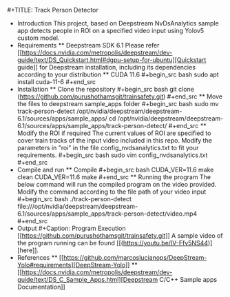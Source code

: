 #+TITLE: Track Person Detector
* Introduction
  This project, based on Deepstream NvDsAnalytics sample app detects people in ROI on a specified video input using Yolov5 custom model.
* Requirements
** Deepstream SDK 6.1
  Please refer [[https://docs.nvidia.com/metropolis/deepstream/dev-guide/text/DS_Quickstart.html#dgpu-setup-for-ubuntu][Quickstart guide]] for Deepstream installation, including its dependencies according to your distribution
** CUDA 11.6
#+begin_src bash
  sudo apt install cuda-11-6
#+end_src
* Installation
** Clone the repository
#+begin_src bash
  git clone (https://github.com/purushothamsgit/trainsafety.git)
#+end_src
** Move the files to deepstream sample_apps folder
#+begin_src bash
  sudo mv track-person-detect /opt/nvidia/deepstream/deepstream-6.1/sources/apps/sample_apps/
  cd /opt/nvidia/deepstream/deepstream-6.1/sources/apps/sample_apps/track-person-detect/
#+end_src
** Modify the ROI if required
The current values of ROI are specified to cover train tracks of the input video included in this repo. Modify the parameters in "roi" in the file config_nvdsanalytics.txt to fit your requirements.
#+begin_src bash
  sudo vim config_nvdsanalytics.txt
#+end_src
* Compile and run
** Compile
#+begin_src bash
  CUDA_VER=11.6 make clean
  CUDA_VER=11.6 make 
#+end_src
** Running the program
The below command will run the compiled program on the video provided. Modify the command according to the file path of your video input
#+begin_src bash
   ./track-person-detect file:///opt/nvidia/deepstream/deepstream-6.1/sources/apps/sample_apps/track-person-detect/video.mp4
#+end_src
* Output
#+Caption: Program Execution
[[https://github.com/purushothamsgit/trainsafety.git]]
A sample video of the program running can be found [[(https://youtu.be/IV-Ffv5NS44)][here]].
* References
** [[https://github.com/marcoslucianops/DeepStream-Yolo#requirements][DeepStream-Yolo]]
** [[https://docs.nvidia.com/metropolis/deepstream/dev-guide/text/DS_C_Sample_Apps.html][Deepstream C/C++ Sample apps Documentation]]
